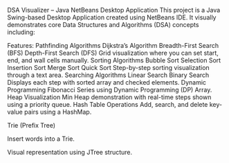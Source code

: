 DSA Visualizer – Java NetBeans Desktop Application
This project is a Java Swing-based Desktop Application created using NetBeans IDE. It visually demonstrates core Data Structures and Algorithms (DSA) concepts including:

Features:
Pathfinding Algorithms
Dijkstra’s Algorithm
Breadth-First Search (BFS)
Depth-First Search (DFS)
Grid visualization where you can set start, end, and wall cells manually.
Sorting Algorithms
Bubble Sort
Selection Sort
Insertion Sort
Merge Sort
Quick Sort
Step-by-step sorting visualization through a text area.
Searching Algorithms
Linear Search
Binary Search
Displays each step with sorted array and checked elements.
Dynamic Programming
Fibonacci Series using Dynamic Programming (DP) Array.
Heap Visualization
Min Heap demonstration with real-time steps shown using a priority queue.
Hash Table Operations
Add, search, and delete key-value pairs using a HashMap.

Trie (Prefix Tree)

Insert words into a Trie.

Visual representation using JTree structure.

